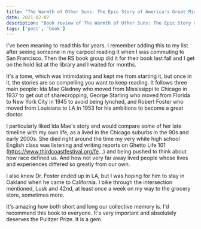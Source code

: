 ```yaml
---
title: "The Warmth of Other Suns: The Epic Story of America's Great Migration"
date: 2021-02-07
description: "Book review of The Warmth of Other Suns: The Epic Story of America's Great Migration by Isabel Wilkerson"
tags: ['post', 'book']
---
```

I've been meaning to read this for years. I remember adding this to my list after seeing someone in my carpool 
reading it when I was commuting to San Francisco. Then the RS book group did it for their book last fall and I
get on the hold list at the library and I waited for months.

It's a tome, which was intimidating and kept me from starting it, but once in it, the stories are so compelling
you want to keep reading. It follows three main people: Ida Mae Gladney who moved from Mississippi to Chicago in
1937 to get out of sharecropping, George Starling who moved from Florida to New York City in 1945 to avoid being
lynched, and Robert Foster who moved from Louisiana to LA in 1953 for his ambitions to become a great doctor.

I particularly liked Ida Mae's story and would compare some of her late timeline with my own life, as a lived in
the Chicago suburbs in the 90s and early 2000s. She died right around the time my very white high school English
class was listening and writing reports on Ghetto Life 101 (https://www.thirdcoastfestival.org/fe...) and being
pushed to think about how race defined us. And how not very far away lived people whose lives and experiences
differed so greatly from our own.

I also knew Dr. Foster ended up in LA, but I was hoping for him to stay in Oakland when he came to California. 
I bike through the intersection mentioned, Lusk and 42nd, at least once a week on my way to the grocery store,
sometimes more.

It's amazing how both short and long our collective memory is. I'd recommend this book to everyone. It's very 
important and absolutely deserves the Pulitzer Prize. It is a gem.
